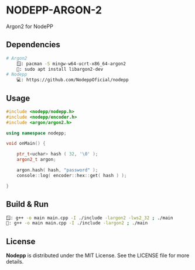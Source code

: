 # NODEPP-ARGON-2
Argon2 for NodePP

## Dependencies
```bash
# Argon2
    🪟: pacman -S mingw-w64-ucrt-x86_64-argon2
    🐧: sudo apt install libargon2-dev
# Nodepp
    💻: https://github.com/NodeppOficial/nodepp
```

## Usage 
```cpp
#include <nodepp/nodepp.h>
#include <nodepp/encoder.h>
#include <argon/argon2.h>

using namespace nodepp;

void onMain() {

    ptr_t<uchar> hash ( 32, '\0' );
    argon2_t argon; 

    argon.hash( hash, "password" );
    console::log( encoder::hex::get( hash ) );

}
```

## Build & Run
```bash
🪟: g++ -o main main.cpp -I ./include -largon2 -lws2_32 ; ./main
🐧: g++ -o main main.cpp -I ./include -largon2 ; ./main
```

## License

**Nodepp** is distributed under the MIT License. See the LICENSE file for more details.

